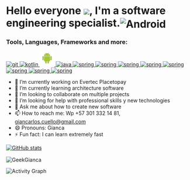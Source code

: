 # Hello everyone <img align="center" src="https://media2.giphy.com/media/0CJakjZVp4VfDnh8BH/giphy.gif?cid=6c09b952d50028a35aaf5361798bbdb1720ec6290f2cb13e&rid=giphy.gif&ct=s" width="35">, I'm a software engineering specialist.<img align="center" alt="Android" width="55" src="https://media.giphy.com/media/MF1kR4YmC2Z20/giphy.gif" /></h2>

<h3 align="left">Tools, Languages, Frameworks and more:</h3>
<p align="left"> 
<a href="https://git-scm.com/" target="_blank" rel="noreferrer"> 
<img src="https://www.vectorlogo.zone/logos/git-scm/git-scm-icon.svg" alt="git" width="40" height="40"/> 
</a> 
<a href="https://kotlinlang.org" target="_blank" rel="noreferrer"> 
<img src="https://www.vectorlogo.zone/logos/kotlinlang/kotlinlang-icon.svg" alt="kotlin" width="40" height="40"/> 
</a>
<a href="https://developer.android.com" target="_blank" rel="noreferrer"> 
<img src="https://raw.githubusercontent.com/devicons/devicon/master/icons/android/android-original-wordmark.svg" alt="android" width="40" height="40"/> 
</a> 
<a href="https://www.java.com/en/" target="_blank" rel="noreferrer"> 
<img src="https://www.svgrepo.com/show/303388/java-4-logo.svg" alt="java" width="40" height="40"/> 
</a> 
<a href="https://start.spring.io/" target="_blank" rel="noreferrer"> 
<img src="https://picodotdev.github.io/blog-bitix/assets/images/logotypes/spring.svg" alt="spring" width="40" height="40"/> 
</a> 
<a href="https://start.spring.io/" target="_blank" rel="noreferrer"> 
<img src="https://www.zartis.com/wp-content/uploads/2021/12/spring-boot-logo.png" alt="spring" width="40" height="40"/> 
</a> 
<a href="https://nodejs.org/en/" target="_blank" rel="noreferrer"> 
<img src="https://www.svgrepo.com/show/303266/nodejs-icon-logo.svg" alt="spring" width="40" height="40"/> 
</a> 
<a href="https://dotnet.microsoft.com/en-us/apps/xamarin" target="_blank" rel="noreferrer"> 
<img src="https://seeklogo.com/images/X/xamarin-logo-348B1EB629-seeklogo.com.png" alt="spring" width="40" height="40"/> 
</a> 
<a href="https://ionicframework.com/" target="_blank" rel="noreferrer"> 
<img src="https://www.svgrepo.com/show/353912/ionic-icon.svg" alt="spring" width="40" height="40"/> 
</a> 
  <a href="https://www.php.net/" target="_blank" rel="noreferrer"> 
<img src="https://cdn3.iconfinder.com/data/icons/logos-and-brands-adobe/512/256_Php-512.png" alt="spring" width="40" height="40"/> 
</a> 
   <a href="https://www.mysql.com/" target="_blank" rel="noreferrer"> 
<img src="https://www.vectorlogo.zone/logos/mysql/mysql-official.svg" alt="spring" width="40" height="40"/> 
</a> 
  <a href="https://www.postgresql.org/" target="_blank" rel="noreferrer"> 
<img src="https://upload.wikimedia.org/wikipedia/commons/thumb/2/29/Postgresql_elephant.svg/993px-Postgresql_elephant.svg.png" alt="spring" width="40" height="40"/> 
</a> 
</p>

- 🔭 I’m currently working on Evertec Placetopay
- 🌱 I’m currently learning architecture software
- 👯 I’m looking to collaborate on multiple projects
- 🤔 I’m looking for help with professional skills y new technologies
- 💬 Ask me about how to create new software
- 📫 How to reach me:  Wp +57 301 332 14 81, giancarlos.cuello@gmail.com
- 😄 Pronouns: Gianca
- ⚡ Fun fact: I can learn extremely fast

[![GitHub stats](https://github-readme-stats.vercel.app/api?username=GeekGianca&theme=tokyonight&show_icons=true&include_all_commits=true )](https://github.com/anuraghazra/github-readme-stats)
<p><img align="center" src="https://github-readme-streak-stats.herokuapp.com/?user=GeekGianca&theme=github-dark&hide_border=false" alt="GeekGianca"/></p>

![Activity Graph](https://github-readme-activity-graph.vercel.app/graph?username=GeekGianca&custom_title=Act%20%20graph&hide_border=true&theme=github-compact)
